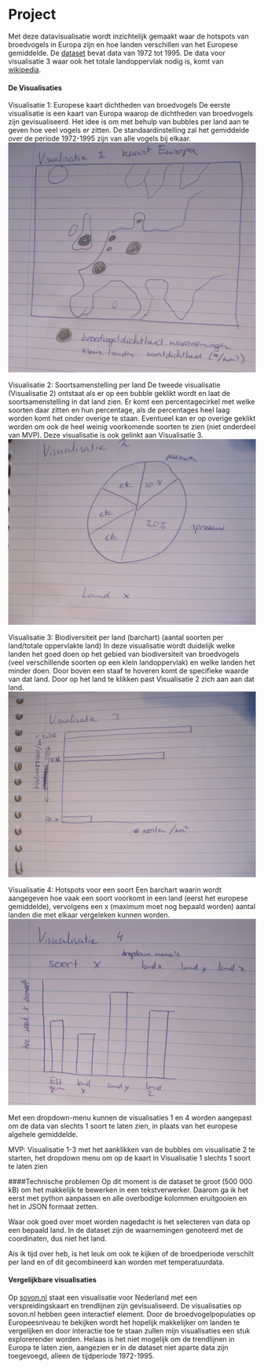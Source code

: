 # Project
Met deze datavisualisatie wordt inzichtelijk gemaakt waar de hotspots van broedvogels in Europa zijn en hoe landen verschillen van het Europese gemiddelde.
De [dataset](http://ipt.sovon.nl/resource?r=eoa1997) bevat data van 1972 tot 1995. De data voor visualisatie 3 waar ook het totale landoppervlak nodig is, komt van [wikipedia](https://en.wikipedia.org/wiki/List_of_European_countries_by_area).


#### De Visualisaties
Visualisatie 1: Europese kaart dichtheden van broedvogels
De eerste visualisatie is een kaart van Europa waarop de dichtheden van broedvogels zijn gevisualiseerd. 
Het idee is om met behulp van bubbles per land aan te geven hoe veel vogels er zitten. De standaardinstelling zal het 
gemiddelde over de periode 1972-1995 zijn van alle vogels bij elkaar. 
![Visualisatie 1](doc\img_2275.jpg)

Visualisatie 2: Soortsamenstelling per land
De tweede visualisatie (Visualisatie 2) ontstaat als er op een bubble geklikt wordt en laat de soortsamenstelling in dat land zien. Er komt een percentagecirkel
met welke soorten daar zitten en hun percentage, als de percentages heel laag worden komt het onder overige te staan. Eventueel kan er op overige geklikt worden om ook de heel weinig voorkomende soorten te zien (niet onderdeel van MVP). 
Deze visualisatie is ook gelinkt aan Visualisatie 3. 
![Visualisatie 2](doc\img_2279.jpg)

Visualisatie 3: Biodiversiteit per land (barchart) (aantal soorten per land/totale oppervlakte land)
In deze visualisatie wordt duidelijk welke landen het goed doen op het gebied van biodiversiteit van broedvogels (veel verschillende soorten op een klein landoppervlak)
en welke landen het minder doen. Door boven een staaf te hoveren komt de specifieke waarde van dat land. Door op het land te klikken past Visualisatie 2 zich aan aan dat land. 
![Visualisatie 3](doc\img_2280.jpg)

Visualisatie 4: Hotspots voor een soort
Een barchart waarin wordt aangegeven hoe vaak een soort voorkomt in een land (eerst het europese gemiddelde), vervolgens een x (maximum moet nog bepaald worden) aantal landen die met elkaar vergeleken kunnen worden. 
![Visualisatie 4](doc\img_2278.jpg)

Met een dropdown-menu kunnen de visualisaties 1 en 4 worden aangepast om de data van slechts 1 soort te laten zien, in plaats van het europese algehele gemiddelde. 

MVP: Visualisatie 1-3 met het aanklikken van de bubbles om visualisatie 2 te starten, het dropdown menu om op de kaart in Visualisatie 1 slechts 1 soort te laten zien

####Technische problemen
Op dit moment is de dataset te groot (500 000 kB) om het makkelijk te bewerken in een tekstverwerker. Daarom ga ik het eerst met python aanpassen en alle overbodige 
kolommen eruitgooien en het in JSON formaat zetten. 

Waar ook goed over moet worden nagedacht is het selecteren van data op een bepaald land. In de dataset zijn de waarnemingen genoteerd met de coordinaten, dus niet het land.

Als ik tijd over heb, is het leuk om ook te kijken of de broedperiode verschilt per land en of dit gecombineerd kan worden met temperatuurdata. 

#### Vergelijkbare visualisaties
Op [sovon.nl](https://www.sovon.nl/nl/content/vogelsoorten) staat een visualisatie voor Nederland met een verspreidingskaart en trendlijnen zijn gevisualiseerd. De visualisaties op sovon.nl hebben geen interactief element.
Door de broedvogelpopulaties op Europeesniveau te bekijken wordt het hopelijk makkelijker om landen te vergelijken en door interactie toe te staan zullen mijn visualisaties een stuk
explorerender worden. Helaas is het niet mogelijk om de trendlijnen in Europa te laten zien, aangezien er in de dataset niet aparte data zijn toegevoegd, alleen de tijdperiode 1972-1995. 
